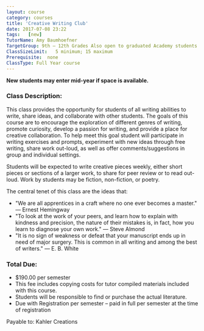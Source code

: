 ```yaml
---
layout: course
category: courses
title: 'Creative Writing Club'
date: 2017-07-08 23:22
tags:   [new]
TutorName: Amy BaumhoefnerTargetGroup: 9th – 12th Grades Also open to graduated Academy students with tutor approvalClassSizeLimit:   5 minimum; 15 maximumPrerequisite:  noneClassType: Full Year course
---
```

**New students may enter mid-year if space is available.**
### Class Description:

This class provides the opportunity for students of all writing abilities to write, share ideas, and collaborate with other students. The goals of this course are to encourage the exploration of different genres of writing, promote curiosity, develop a passion for writing, and provide a place for creative collaboration. To help meet this goal student will participate in writing exercises and prompts, experiment with new ideas through free writing, share work out-loud, as well as offer comments/suggestions in group and individual settings.Students will be expected to write creative pieces weekly, either short pieces or sections of a larger work, to share for peer review or to read out-loud. Work by students may be fiction, non-fiction, or poetry.The central tenet of this class are the ideas that:* "We are all apprentices in a craft where no one ever becomes a master." ― Ernest Hemingway* "To look at the work of your peers, and learn how to explain with kindness and precision, the nature of their mistakes is, in fact, how you learn to diagnose your own work." ― Steve Almond* "It is no sign of weakness or defeat that your manuscript ends up in need of major surgery. This is common in all writing and among the best of writers." ― E. B. White### Total Due:* $190.00 per semester* This fee includes copying costs for tutor compiled materials included with this course.* Students will be responsible to find or purchase the actual literature.* Due with Registration per semester – paid in full per semester at the time of registration       Payable to: Kahler Creations